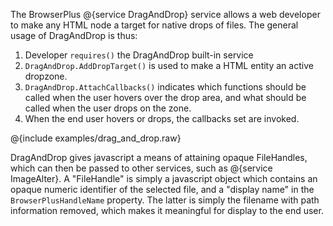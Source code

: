 The BrowserPlus @{service DragAndDrop} service allows a web developer to make any HTML node a target for
native drops of files. The general usage of DragAndDrop is thus:

1. Developer `requires()` the DragAndDrop built-in service
2. `DragAndDrop.AddDropTarget()` is used to make a HTML entity an active dropzone.
3. `DragAndDrop.AttachCallbacks()` indicates which functions should be called when the user hovers over the drop area, and what should be called when the user drops on the zone.
4. When the end user hovers or drops, the callbacks set are invoked.

@{include examples/drag_and_drop.raw}

DragAndDrop gives javascript a means of attaining opaque FileHandles, which can then be passed to other services, such as
@{service ImageAlter}. A "FileHandle" is simply a javascript object which contains an opaque numeric
identifier of the selected file, and a "display name" in the `BrowserPlusHandleName` property. The latter is simply the
filename with path information removed, which makes it meaningful for display to the end user.
